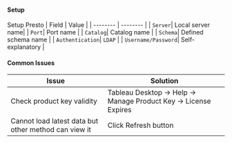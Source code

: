 #### Setup

Setup Presto
| Field | Value |
| -------- | -------- |
| `Server`| Local server name|
| `Port`| Port name |
| `Catalog`| Catalog name |
| `Schema`| Defined schema name |
| `Authentication`| `LDAP` |
| `Username/Password`| Self-explanatory |

#### Common Issues

| Issue | Solution |
| -------- | -------- |
| Check product key validity| Tableau Desktop -> Help -> Manage Product Key -> License Expires|
| Cannot load latest data but other method can view it| Click Refresh button|